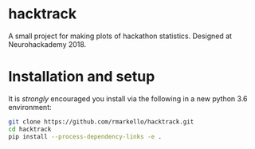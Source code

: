# hacktrack
A small project for making plots of hackathon statistics. Designed at Neurohackademy 2018.

# Installation and setup
It is _strongly_ encouraged you install via the following in a new python 3.6 environment:

```bash
git clone https://github.com/rmarkello/hacktrack.git
cd hacktrack
pip install --process-dependency-links -e .
```
